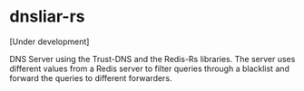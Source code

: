 # dnsliar-rs

[Under development]

DNS Server using the Trust-DNS and the Redis-Rs libraries.
The server uses different values from a Redis server to filter queries through a blacklist
and forward the queries to different forwarders.
